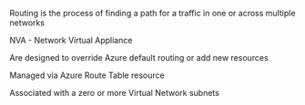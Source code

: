 
Routing is the process of finding a path for a traffic in one or across multiple networks

NVA - Network Virtual Appliance

Are designed to override Azure default routing or add new resources

Managed via Azure Route Table resource

Associated with a zero or more Virtual Network subnets



